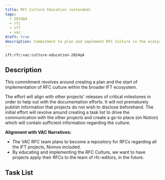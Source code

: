 ```yaml
---
title: RFC Culture Education (extended)
tags:
  - 2024Q4
  - rfc
  - ift
  - vac
draft: true
description: Commitment to plan and implement RFC Culture in the ecosystem
---
```


`ift:rfc:vac:culture-education-2024q4`

## Description

This commitment revolves around creating a plan and the start of implementation of RFC culture within the broader IFT ecosystem. 

The effort will align with other projects' releases of critical milestones in order to help out with the documentation efforts. It will not prematurely publish information that projects do not wish to disclose beforehand. The initial effort will revolve around creating a task list to drive the communication with the other projects and create a go-to place (on Notion) which will contain sufficient information regarding the culture.

**Alignment with VAC Narratives:**

* The VAC RFC team plans to become a repository for RFCs regarding all the IFT projects, Nomos included. 
* By educating and implementing the RFC Culture, we want to have projects apply their RFCs to the team of rfc-editors, in the future.

## Task List

